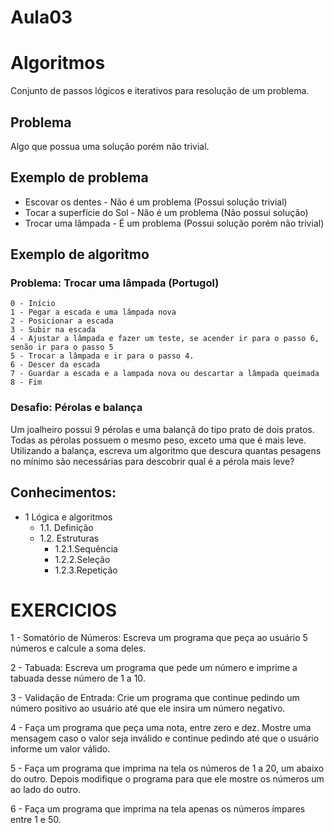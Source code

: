 # Aula03

# Algoritmos

Conjunto de passos lógicos e iterativos para resolução de um problema.

## Problema
Algo que possua uma solução porém não trivial.

## Exemplo de problema
- Escovar os dentes - Não é um problema (Possui solução trivial)
- Tocar a superfície do Sol - Não é um problema (Não possui solução)
- Trocar uma lâmpada - É um problema (Possui solução porém não trivial)

## Exemplo de algoritmo
### Problema: Trocar uma lâmpada (Portugol)
```portugol
0 - Início
1 - Pegar a escada e uma lâmpada nova
2 - Posicionar a escada
3 - Subir na escada
4 - Ajustar a lâmpada e fazer um teste, se acender ir para o passo 6, senão ir para o passo 5
5 - Trocar a lâmpada e ir para o passo 4.
6 - Descer da escada
7 - Guardar a escada e a lampada nova ou descartar a lâmpada queimada
8 - Fim
```

### Desafio: Pérolas e balança
Um joalheiro possui 9 pérolas e uma balançã do tipo prato de dois pratos. Todas as pérolas possuem o mesmo peso, exceto uma que é mais leve. Utilizando a balança, escreva um algoritmo que descura quantas pesagens no mínimo são necessárias para descobrir qual é a pérola mais leve?

## Conhecimentos:
- 1 Lógica e algoritmos
	- 1.1. Definição
	- 1.2. Estruturas
		- 1.2.1.Sequência
		- 1.2.2.Seleção
		- 1.2.3.Repetição



# EXERCICIOS

1 - Somatório de Números: Escreva um programa que peça ao usuário 5 números e calcule a soma deles.

2 - Tabuada: Escreva um programa que pede um número e imprime a tabuada desse número de 1 a 10.

3 -  Validação de Entrada: Crie um programa que continue pedindo um número positivo ao usuário até que ele insira um número negativo.

4 - Faça um programa que peça uma nota, entre zero e dez. Mostre uma mensagem caso o valor seja inválido e continue pedindo até que o usuário informe um valor válido.

5 - Faça um programa que imprima na tela os números de 1 a 20, um abaixo do outro. Depois modifique o programa para que ele mostre os números um ao lado do outro.

6 - Faça um programa que imprima na tela apenas os números ímpares entre 1 e 50.


